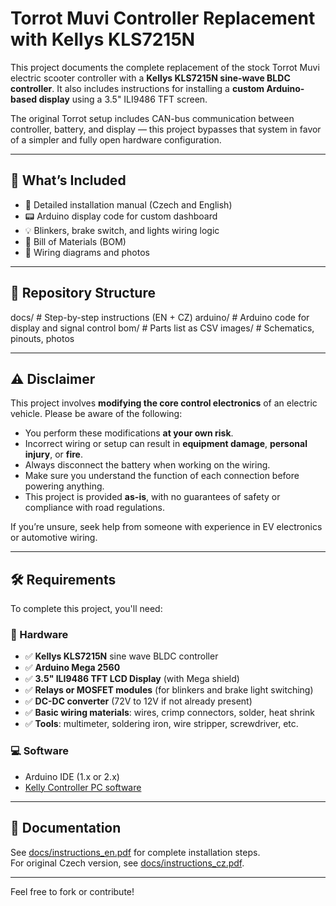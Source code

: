 # Torrot Muvi Controller Replacement with Kellys KLS7215N

This project documents the complete replacement of the stock Torrot Muvi electric scooter controller with a **Kellys KLS7215N sine-wave BLDC controller**. It also includes instructions for installing a **custom Arduino-based display** using a 3.5" ILI9486 TFT screen.

The original Torrot setup includes CAN-bus communication between controller, battery, and display — this project bypasses that system in favor of a simpler and fully open hardware configuration.

---

## 🔧 What’s Included

- 🧠 Detailed installation manual (Czech and English)
- 📟 Arduino display code for custom dashboard
- 💡 Blinkers, brake switch, and lights wiring logic
- 📃 Bill of Materials (BOM)
- 📸 Wiring diagrams and photos

---

## 📂 Repository Structure

docs/ # Step-by-step instructions (EN + CZ)
arduino/ # Arduino code for display and signal control
bom/ # Parts list as CSV
images/ # Schematics, pinouts, photos


---

## ⚠️ Disclaimer

This project involves **modifying the core control electronics** of an electric vehicle. Please be aware of the following:

- You perform these modifications **at your own risk**.
- Incorrect wiring or setup can result in **equipment damage**, **personal injury**, or **fire**.
- Always disconnect the battery when working on the wiring.
- Make sure you understand the function of each connection before powering anything.
- This project is provided **as-is**, with no guarantees of safety or compliance with road regulations.

If you’re unsure, seek help from someone with experience in EV electronics or automotive wiring.

---

## 🛠️ Requirements

To complete this project, you'll need:

### 🧰 Hardware
- ✅ **Kellys KLS7215N** sine wave BLDC controller
- ✅ **Arduino Mega 2560**
- ✅ **3.5" ILI9486 TFT LCD Display** (with Mega shield)
- ✅ **Relays or MOSFET modules** (for blinkers and brake light switching)
- ✅ **DC-DC converter** (72V to 12V if not already present)
- ✅ **Basic wiring materials**: wires, crimp connectors, solder, heat shrink
- ✅ **Tools**: multimeter, soldering iron, wire stripper, screwdriver, etc.

### 💻 Software
- Arduino IDE (1.x or 2.x)
- [Kelly Controller PC software](https://kellycontroller.com/support/)

---

## 📘 Documentation

See [docs/instructions_en.pdf](docs/instructions_en.pdf) for complete installation steps.  
For original Czech version, see [docs/instructions_cz.pdf](docs/instructions_cz.pdf).

---

Feel free to fork or contribute!
